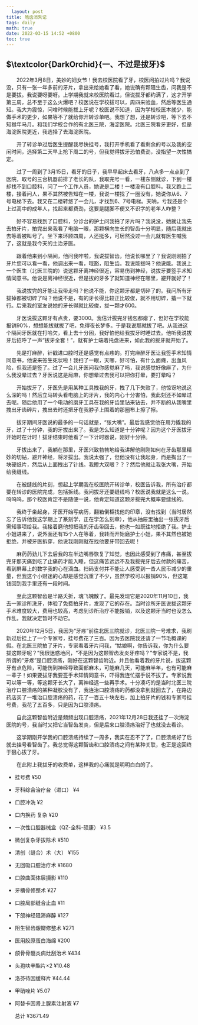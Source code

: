 ```yaml
---
  layout: post
title: 皓齿消失记
tags: daily
math: true
date: 2022-03-15 14:52 +0800
toc: true
---
```


## $\textcolor{DarkOrchid}{一、不过是拔牙}$

&emsp;&emsp;2022年3月8日，美妙的妇女节！我去校医院看了牙，校医问拍过片吗？我说没，只有一张一年多前的牙片，拿出来给她看了看，她说确有颗阻生齿，问我是不是要拔。我说要呀要呀。上学期我就来校医院看过，但说拔牙都约满了，这才开学第三周，总不至于这么火爆吧？校医说在学校拔可以，周四来验血，然后等医生通知。我大为震惊，问啥时候能拔上牙呢？校医说不知道，因为学校校医本就少，能做手术的更少，如果等不了就给你开转诊单吧。我想了想，还是转诊吧，等下去不知猴年马月。和我们学校合作的有北医三院，海淀医院。北医三院看牙更好，但是海淀医院更近，我选择了去海淀医院。

&emsp;&emsp;开了转诊单过后医生提醒我尽快挂号，我打开手机看了看剩余的号以及我的空闲时间，选择第二天早上抢下周二的号，但我觉得拔牙恐怕费劲，没指望一次性搞定。

&emsp;&emsp;过了一周到了3月15日，看牙的日子，我早早起床去看牙，八点多一点点到了医院，取号的三台机器前排了老长的队，我取完号一看，一楼东侧就诊，下到一楼却找不到口腔科，问了一个工作人员，她说是二楼！一楼没有口腔科。我又跑上二楼，接着问人，果不其然被告知在一楼，我说一楼找了一圈没有，她说你从6、7号电梯下去。我又在二楼转悠了一会儿，才找到6、7号电梯。天呐，亏我还是个上过高中的成年人，找起来都费劲，这要是腿脚不便又不识字的老年人咋整？

&emsp;&emsp;好不容易找到了口腔科，分诊台的护士问我拍了牙片吗？我说没，她就让我先去拍牙片，拍完出来我看了电脑一眼，那颗横向生长的智齿十分明显，随后我就出去等着被叫号了。坐下来环顾四周，人还挺多，可居然没过一会儿就有医生喊我了，这就是我今天的主治牙医。

&emsp;&emsp;跟着他来到小隔间，他问我咋啦，我说拔智齿，他说长哪里了？我说刚刚拍了牙片您可以看一看，他调出来一看，哦豁，阻生齿。我说能拔吗？他说能。我说上一个医生（北医三院的）说这颗牙离神经很近，容易伤到神经，说拔牙要签手术知情同意书。他说是离神经很近，但是拔的牙多了就知道神经在哪里，避开就好了！

&emsp;&emsp;我说拔完的牙能让我带走吗？他说不能，你这颗牙都是切碎了的。我问所有牙拔掉都被切碎了吗？他说不是，有的牙长得比较正比较俊，就不用切碎，撬一下就行。后来我的室友说她的牙长得就比较俊，拔一颗才600。

&emsp;&emsp;牙医说拔这颗牙有点贵，要3000。我估计拔完牙钱包都瘪了，但好在学校能报销90%，想想能拔就拔了吧，免得夜长梦多。于是我说那就拔了吧。从我进这个隔间牙医就在打哈欠，看上去十分困，我好怕他给我拔牙时睡过去。他听我说拔牙后招呼了一声“拔牙全套！”，就有护士端着托盘进来，如此我的拔牙就开始了。

&emsp;&emsp;先是打麻醉，针戳进口腔时还是感觉有点疼的。打完麻醉牙医让我签手术知情同意书，他说来签生死状啦！我扫了一眼，天哪，好可怕，有什么面瘫，出血风险，但我还是签了。过了一会儿牙医问我你感觉麻了吗，我说感觉好像麻了，为什么我没晕过去？牙医说这是局麻，你想晕过去我可以把你打晕，要打晕吗？

&emsp;&emsp;开始拔牙了，牙医先是用某种工具拽我的牙，拽了几下失败了，他惊讶地说这么深的吗！然后立马转头看电脑上的牙片，我的内心十分害怕，我此刻还不如晕过去呢。随后他用了一个电动的磨牙工具在我的牙齿里钻来钻去，并不断的从我嘴里拽出牙齿碎片，拽出去时还把牙在我脖子上围着的那圈布上擦了擦。

&emsp;&emsp;拔牙期间牙医说的最多的一句话就是，“张大嘴”。最后我感觉他在用力撬我的牙，过了十分钟，我的牙拔出来了。我是怎么知道是十分钟呢？因为这个牙医拔牙开始时在计时！拔牙结束时他看了一下计时器说，刚好十分钟。

&emsp;&emsp;牙拔出来了，我躺在那里，牙医兴致勃勃地给我讲解他刚刚如何在牙齿那里精妙的切钻，避开神经，将牙拔出。我说太强了，但他没有让我起身，而是掏出了一块硬纸片，然后从上面拽出了针线。我瞪大双眼？？？然后他就让我张大嘴，开始给我缝线。

&emsp;&emsp;在被缝线的片刻，想起上学期我在校医院开转诊单，校医告诉我，所有治疗都要在转诊的医院完成，包括拆线。我问拔牙还要缝线吗？校医说我就是这么一说。呜呜呜，那个校医肯定不是随便一说，他肯定知道这颗牙拔完大概率要缝线的。

&emsp;&emsp;我终于坐起身，牙医开始写病历，翻箱倒柜找他的印章，没有找到（当时居然忘了告诉他我这学期上了篆刻学，正在学怎么刻章），他从抽屉里抽出一张拔牙后需知事项给我。我接着磨他想把我的牙齿带回去，他也一如既往地拒绝了我。护士小姐进来了，说外面还有15个人在等着，我转而开始磨护士小姐，果不其然也被她拒绝，并被牙医拆穿，他说我刚刚就在找他要牙带回去呢！

&emsp;&emsp;麻药药劲儿下去后我的左半边嘴唇恢复了知觉，也因此感受到了疼痛，甚至拔完牙那天痛到吃了止痛药才能入睡，但这痛苦远远不及我拔完牙后去付款的痛苦，看到屏幕上的数字我的心在滴血。扫码支付并不能让人感受到一沓人民币减少的重量，但我这个小财迷的心却是感觉沉重了不少，虽然学校可以报销90%，但这笔钱回到我手里还有一段时间。

&emsp;&emsp;至此这颗智齿是半路夭折，魂飞魄散了。最先发现它是2020年11月10日，我去一家诊所洗牙，体验了免费拍牙片，发现了它的存在。当时诊所牙医说拔这颗牙手术难度较大，费用也较高，考虑到诊所治疗不能报销，以及这颗牙当时也没怎么作乱，我就决定暂时不动它。

&emsp;&emsp;2020年12月5日，我因为“牙疼”前往北医三院就诊，北医三院一号难求，我刷新过后挂上了一个专家号，挂号费花了三百。因为去医院我还请了一节毛概课的假。在北医三院拍了牙片，专家看着牙片问我，“姑娘啊，你告诉我，你为什么要拔这颗牙呢？”我很迷惑地问，“不是因为这颗智齿发炎牙疼吗？”专家说不是，我所谓的“牙疼”是口腔溃疡，刚好在这颗智齿附近。并且他看着我的牙片说，拔这颗牙有点危险，可能伤到神经导致面部麻木，可能麻几天，可能麻半年，也有可能麻一辈子！如果要拔牙我要签手术知情同意书，吓得我连忙摆手说不拔了。专家说我可以等一等，等这颗牙长大了，离神经远一些再手术。十分凑巧的是当时北医三院治疗口腔溃疡的某种凝胶没有了，我连治口腔溃疡的药都没拿到就回去了，在路边药店买了一堆治口腔溃疡的药，花了一百五十块左右，加上拍牙片的钱和专家号挂号费，我花了五百多，只是因为口腔溃疡。

&emsp;&emsp;自此这颗智齿附近是频频出现口腔溃疡，2021年12月28日我还挂了一次海淀医院的号，我当时又把它当智齿发炎，但是后来口腔溃疡治好了也就没去看诊。

&emsp;&emsp;这学期刚开学我的口腔溃疡持续了一周多，我实在忍不了了，口腔溃疡好了后就去挂号看智齿了。我总觉得这颗智齿和口腔溃疡之间有某种关联，也正是这回终于狠心拔了牙。

&emsp;&emsp;在此附上我拔牙的收费单，这样我的心痛就是明明白白的了。

- 挂号费                                                                ¥50

- 牙科综合治疗台（进口）                                 ¥4

- 口腔冲洗                                                            ¥2

- 口内换药  复杂                                                  ¥20

- 一次性口腔器械盒（QZ-全科-硕康）             ¥3.5

- 微创复杂牙拔除术                                            ¥510

- 清创（缝合）术（大）                                    ¥155

- 无回吸口腔治疗术                                            ¥1680

- 口腔曲面体层摄影                                            ¥110

- 牙槽骨修整术                                                    ¥27

- 口腔局部缝合止血                                            ¥11

- 下颌神经阻滞麻醉                                            ¥127

- 阻生智齿龈瓣修整术                                        ¥271

- 医用胶原蛋白海绵                                            ¥200

- 颌骨骨髓炎病灶刮治术                                    ¥434

- 头孢呋辛酯片×2                                               ¥10.48

- 洛芬待因缓释片                                               ¥44.44

- 甲硝唑片                                                           ¥5.07

- 阿替卡因肾上腺素注射液                                ¥7

  总计                                                                   ¥3671.49

